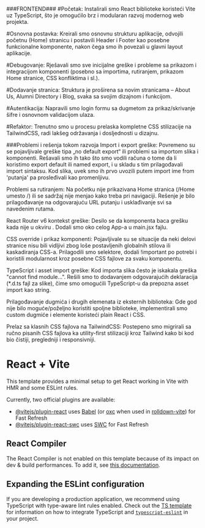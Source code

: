 ###FRONTEND###
#Početak: Instalirali smo React biblioteke koristeći Vite uz TypeScript, što je omogućilo brz i modularan razvoj modernog web projekta.

#Osnovna postavka: Kreirali smo osnovnu strukturu aplikacije, odvojili početnu (Home) stranicu i postavili Header i Footer kao posebne funkcionalne komponente, nakon čega smo ih povezali u glavni layout aplikacije.

#Debugovanje: Rješavali smo sve inicijalne greške i probleme sa prikazom i integracijom komponenti (posebno sa importima, rutiranjem, prikazom Home stranice, CSS konfliktima i sl.).

#Dodavanje stranica: Struktura je proširena sa novim stranicama – About Us, Alumni Directory i Blog, svaka sa svojim dizajnom i funkcijom.

#Autentikacija: Napravili smo login formu sa dugmetom za prikaz/skrivanje šifre i osnovnom validacijom ulaza.

#Refaktor: Trenutno smo u procesu prelaska kompletne CSS stilizacije na TailwindCSS, radi lakšeg održavanja i dosljednosti u dizajnu.

###Problemi i rešenja tokom razvoja
Import i export greške:
Povremeno su se pojavljivale greške tipa „no default export“ ili problemi sa importom slika i komponenti. Rešavali smo ih tako što smo vodili računa o tome da li koristimo export default ili named export, i u skladu s tim prilagođavali import sintaksu. Kod slika, uvek smo ih prvo uvozili putem import ime from 'putanja' pa prosleđivali kao promenljivu.

Problemi sa rutiranjem:
Na početku nije prikazivana Home stranica (/Home umesto /) ili se sadržaj nije menjao kako treba pri navigaciji. Rešenje je bilo prilagođavanje <Route path="/"> na odgovarajuću URL putanju i usklađivanje svi <Link to="..."> sa navedenim rutama.

React Router v6 kontekst greške:
Desilo se da <Link> komponenta baca grešku kada nije u okviru <BrowserRouter>. Dodali smo <BrowserRouter> oko celog App-a u main.jsx fajlu.

CSS override i prikaz komponenti:
Pojavljivale su se situacije da neki delovi stranice nisu bili vidljivi zbog loše postavljenih globalnih stilova ili kaskadiranja CSS-a. Prilagodili smo selektore, dodali !important po potrebi i koristili modularnost kroz posebne CSS fajlove za svaku komponentu.

TypeScript i asset import greške:
Kod importa slika često je iskakala greška "cannot find module...". Rešili smo to dodavanjem odgovarajućih deklaracija (\*.d.ts fajl za slike), čime smo omogućili TypeScript-u da prepozna asset import kao string.

Prilagođavanje dugmića i drugih elemenata iz eksternih biblioteka:
Gde god nije bilo moguće/poželjno koristiti spoljne biblioteke, implementirali smo custom dugmiće i elemente koristeći plain React i CSS.

Prelaz sa klasnih CSS fajlova na TailwindCSS:
Postepeno smo migrirali sa ručno pisanih CSS fajlova ka utility-first stilizaciji kroz Tailwind kako bi kod bio čistiji, pregledniji i responsivniji.

# React + Vite

This template provides a minimal setup to get React working in Vite with HMR and some ESLint rules.

Currently, two official plugins are available:

- [@vitejs/plugin-react](https://github.com/vitejs/vite-plugin-react/blob/main/packages/plugin-react) uses [Babel](https://babeljs.io/) (or [oxc](https://oxc.rs) when used in [rolldown-vite](https://vite.dev/guide/rolldown)) for Fast Refresh
- [@vitejs/plugin-react-swc](https://github.com/vitejs/vite-plugin-react/blob/main/packages/plugin-react-swc) uses [SWC](https://swc.rs/) for Fast Refresh

## React Compiler

The React Compiler is not enabled on this template because of its impact on dev & build performances. To add it, see [this documentation](https://react.dev/learn/react-compiler/installation).

## Expanding the ESLint configuration

If you are developing a production application, we recommend using TypeScript with type-aware lint rules enabled. Check out the [TS template](https://github.com/vitejs/vite/tree/main/packages/create-vite/template-react-ts) for information on how to integrate TypeScript and [`typescript-eslint`](https://typescript-eslint.io) in your project.

